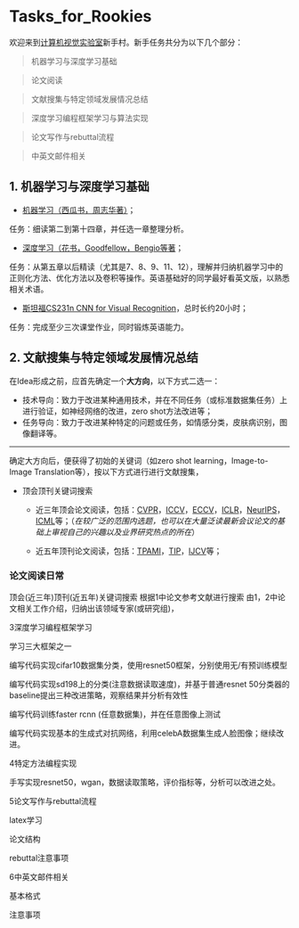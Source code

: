 # Tasks_for_Rookies

欢迎来到[计算机视觉实验室](http://cv.nankai.edu.cn/)新手村。新手任务共分为以下几个部分：

>机器学习与深度学习基础

>论文阅读

>文献搜集与特定领域发展情况总结

>深度学习编程框架学习与算法实现

>论文写作与rebuttal流程

>中英文邮件相关


## 1. 机器学习与深度学习基础

+ [机器学习（西瓜书，周志华著）](https://www.zhihu.com/question/39945249)；

任务：细读第二到第十四章，并任选一章整理分析。

+ [深度学习（花书，Goodfellow，Bengio等著](https://github.com/zsdonghao/deep-learning-book/blob/master/dlbook_cn_public.pdf)；

任务：从第五章以后精读（尤其是7、8、9、11、12），理解并归纳机器学习中的正则化方法、优化方法以及卷积等操作。英语基础好的同学最好看英文版，以熟悉相关术语。

+ [斯坦福CS231n CNN for Visual Recognition](https://www.bilibili.com/video/av53754154?from=search&seid=6020411155113851809)，总时长约20小时；

任务：完成至少三次课堂作业，同时锻炼英语能力。


## 2. 文献搜集与特定领域发展情况总结

在Idea形成之前，应首先确定一个**大方向**，以下方式二选一：
+ 技术导向：致力于改进某种通用技术，并在不同任务（或标准数据集任务）上进行验证，如神经网络的改进，zero shot方法改进等；
+ 任务导向：致力于改进某种特定的问题或任务，如情感分类，皮肤病识别，图像翻译等。

****

确定大方向后，便获得了初始的关键词（如zero shot learning，Image-to-Image Translation等），按以下方式进行进行文献搜集，

+ 顶会顶刊关键词搜索   

   + 近三年顶会论文阅读，包括：[CVPR](http://openaccess.thecvf.com/menu.py)，[ICCV](http://openaccess.thecvf.com/menu.py)，[ECCV](http://openaccess.thecvf.com/menu_other.html)，[ICLR](https://openreview.net/group?id=ICLR.cc)，[NeurIPS](https://openreview.net/group?id=NIPS.cc)，[ICML](https://openreview.net/group?id=ICML.cc)等；（*在较广泛的范围内选题，也可以在大量泛读最新会议论文的基础上审视自己的兴趣以及业界研究热点的所在*）

   + 近五年顶刊论文阅读，包括：[TPAMI](https://ieeexplore.ieee.org/xpl/mostRecentIssue.jsp?punumber=34)，[TIP](https://ieeexplore.ieee.org/xpl/mostRecentIssue.jsp?punumber=83)，[IJCV](https://link.springer.com/journal/11263)等；

### 论文阅读日常




顶会(近三年)顶刊(近五年)关键词搜索
根据1中论文参考文献进行搜索
由1，2中论文相关工作介绍，归纳出该领域专家(或研究组)，

3深度学习编程框架学习

学习三大框架之一

编写代码实现cifar10数据集分类，使用resnet50框架，分别使用无/有预训练模型

编写代码实现sd198上的分类(注意数据读取速度)，并基于普通resnet 50分类器的baseline提出三种改进策略，观察结果并分析有效性

编写代码训练faster rcnn (任意数据集)，并在任意图像上测试

编写代码实现基本的生成式对抗网络，利用celebA数据集生成人脸图像；继续改进。

4特定方法编程实现

手写实现resnet50，wgan，数据读取策略，评价指标等，分析可以改进之处。

5论文写作与rebuttal流程

latex学习

论文结构

rebuttal注意事项

6中英文邮件相关

基本格式

注意事项